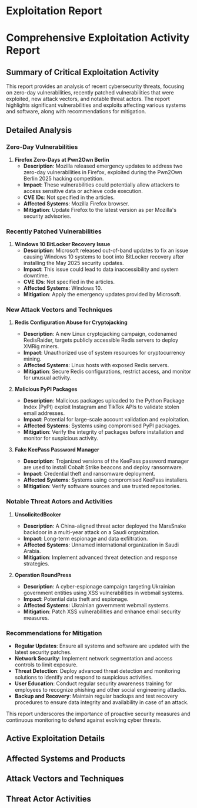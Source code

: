 # Exploitation Report

# Comprehensive Exploitation Activity Report

## Summary of Critical Exploitation Activity

This report provides an analysis of recent cybersecurity threats, focusing on zero-day vulnerabilities, recently patched vulnerabilities that were exploited, new attack vectors, and notable threat actors. The report highlights significant vulnerabilities and exploits affecting various systems and software, along with recommendations for mitigation.

## Detailed Analysis

### Zero-Day Vulnerabilities

1. **Firefox Zero-Days at Pwn2Own Berlin**
   - **Description**: Mozilla released emergency updates to address two zero-day vulnerabilities in Firefox, exploited during the Pwn2Own Berlin 2025 hacking competition.
   - **Impact**: These vulnerabilities could potentially allow attackers to access sensitive data or achieve code execution.
   - **CVE IDs**: Not specified in the articles.
   - **Affected Systems**: Mozilla Firefox browser.
   - **Mitigation**: Update Firefox to the latest version as per Mozilla's security advisories.

### Recently Patched Vulnerabilities

1. **Windows 10 BitLocker Recovery Issue**
   - **Description**: Microsoft released out-of-band updates to fix an issue causing Windows 10 systems to boot into BitLocker recovery after installing the May 2025 security updates.
   - **Impact**: This issue could lead to data inaccessibility and system downtime.
   - **CVE IDs**: Not specified in the articles.
   - **Affected Systems**: Windows 10.
   - **Mitigation**: Apply the emergency updates provided by Microsoft.

### New Attack Vectors and Techniques

1. **Redis Configuration Abuse for Cryptojacking**
   - **Description**: A new Linux cryptojacking campaign, codenamed RedisRaider, targets publicly accessible Redis servers to deploy XMRig miners.
   - **Impact**: Unauthorized use of system resources for cryptocurrency mining.
   - **Affected Systems**: Linux hosts with exposed Redis servers.
   - **Mitigation**: Secure Redis configurations, restrict access, and monitor for unusual activity.

2. **Malicious PyPI Packages**
   - **Description**: Malicious packages uploaded to the Python Package Index (PyPI) exploit Instagram and TikTok APIs to validate stolen email addresses.
   - **Impact**: Potential for large-scale account validation and exploitation.
   - **Affected Systems**: Systems using compromised PyPI packages.
   - **Mitigation**: Verify the integrity of packages before installation and monitor for suspicious activity.

3. **Fake KeePass Password Manager**
   - **Description**: Trojanized versions of the KeePass password manager are used to install Cobalt Strike beacons and deploy ransomware.
   - **Impact**: Credential theft and ransomware deployment.
   - **Affected Systems**: Systems using compromised KeePass installers.
   - **Mitigation**: Verify software sources and use trusted repositories.

### Notable Threat Actors and Activities

1. **UnsolicitedBooker**
   - **Description**: A China-aligned threat actor deployed the MarsSnake backdoor in a multi-year attack on a Saudi organization.
   - **Impact**: Long-term espionage and data exfiltration.
   - **Affected Systems**: Unnamed international organization in Saudi Arabia.
   - **Mitigation**: Implement advanced threat detection and response strategies.

2. **Operation RoundPress**
   - **Description**: A cyber-espionage campaign targeting Ukrainian government entities using XSS vulnerabilities in webmail systems.
   - **Impact**: Potential data theft and espionage.
   - **Affected Systems**: Ukrainian government webmail systems.
   - **Mitigation**: Patch XSS vulnerabilities and enhance email security measures.

### Recommendations for Mitigation

- **Regular Updates**: Ensure all systems and software are updated with the latest security patches.
- **Network Security**: Implement network segmentation and access controls to limit exposure.
- **Threat Detection**: Deploy advanced threat detection and monitoring solutions to identify and respond to suspicious activities.
- **User Education**: Conduct regular security awareness training for employees to recognize phishing and other social engineering attacks.
- **Backup and Recovery**: Maintain regular backups and test recovery procedures to ensure data integrity and availability in case of an attack.

This report underscores the importance of proactive security measures and continuous monitoring to defend against evolving cyber threats.

## Active Exploitation Details



## Affected Systems and Products



## Attack Vectors and Techniques



## Threat Actor Activities

 